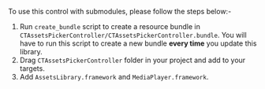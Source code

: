 To use this control with submodules, please follow the steps below:-

1. Run `create_bundle` script to create a resource bundle in `CTAssetsPickerController/CTAssetsPickerController.bundle`. You will have to run this script to create a new bundle **every time** you update this library.
2. Drag `CTAssetsPickerController` folder in your project and add to your targets.
3. Add `AssetsLibrary.framework` and `MediaPlayer.framework`.
